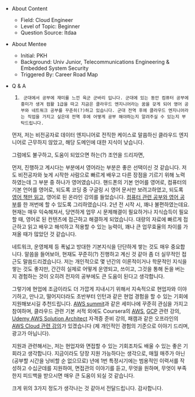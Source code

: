- About Content
    - Field: Cloud Engineer
    - Level of Topic: Beginner
    - Question Source: Itdaa

- About Mentee
    - Initial: PKH
    - Background: Univ Junior, Telecommunications Engineering & Embedded System Security
    - Triggered By: Career Road Map

- Q & A
    1. ```
        군대에서 공부에 재미를 느낀 육군 군바리 입니다. 군대에 있는 동안 컴퓨터 공부에 흥미가 생겨 컴활 1급을 따고 지금은 클라우드 엔지니어라는 꿈을 갖게 되어 영어 공부와 네트워크 공부를 꾸준히(?)하고 있습니다. 군대 전역 후에 클라우드 엔지니어라는 직업을 가지고 싶은데 전역 후에 어떻게 공부 해야하는지 알려주실 수 있는지 부탁드립니다.
       ```

    먼저, 저는 비전공자로 데이터 엔지니어로 전직한 케이스로 말씀하신 클라우드 엔지니어로 근무하지 않았고, 해당 도메인에 대한 지식이 낮습니다.

    그럼에도 불구하고, 도움이 되었으면 하는(?) 조언을 드리자면,

    먼저, 진행하고 계시다는 부분에서 영어라는 부분은 좋은 선택이신 것 같습니다. 저도 비전공자와 늦게 시작한 사람으로 빠르게 배우고 다른 장점을 기르기 위해 노력하였는데 그 부분 중 하나가 영어였습니다. 
    핸드폰의 기본 언어를 영어로, 컴퓨터의 기본 언어를 영어로, 되도록 코딩 중 구글링 시 영어 문서만 보려고하였고, 되도록 [영어 책만 읽고](https://www.instagram.com/kaden.sungbin.cho/), 영어로 된 온라인 강의를 들었습니다. [컴퓨터 관련 공부와 영어 공부](https://github.com/kadensungbincho/Code_followup_book)를 한 꺼번에 할 수 있도록 그리하였습니다. 2년 전 시작 시, 꽤나 불편하였는데요. 현재는 매우 익숙해져서, 당연하게 업무 시 문제해결이 필요하거나 지식습득이 필요할 때, 영어로 된 컨텐츠에 접근하고 해결하게 되었습니다. 대량의 자료에 빠르게 접근하고 읽고 배우고 해석하고 적용할 수 있는 능력이, 꽤나 큰 업무효율의 차이를 가져올 때가 많았던 것 같습니다.

    네트워크, 운영체제 등 폭넓고 방대한 기본지식을 단단하게 쌓는 것도 매우 중요합니다. 말씀을 들어보아, 현재도 꾸준히(?) 진행하고 계신 것 같아 좀 더 실무적인 접근도 말씀드리겠습니다. 저는 개인적으로 몇 년간의 이론적이거나 학문적인 지식을 쌓는 것도 좋지만, 간간히 실제로 어떻게 운영되고, 쓰이고, 그것을 통해 돈을 버는지 경험하는 것이 오히려 전자의 공부에도 큰 도움이 된다고 생각합니다. 

    그렇기에 현업에 조금이라도 더 가깝게 지내시기 위해서 지속적으로 현업자와 이야기하고, 만나고, 떨어지더라도 초반부터 인턴과 같은 현업 경험을 할 수 있는 기회에 지원해보시길 추천드립니다. [AWS summit](https://aws.amazon.com/ko/events/summits/seoul/)과 같은 세미나에 꾸준히 관심을 가지고 참여하며, 클라우드 관련 기본 서적 외에도 Coursera의 [AWS](https://www.coursera.org/courses?query=aws), [GCP](https://www.coursera.org/search?query=gcp&) 관련 강의, [Udemy AWS Solution Architect](https://www.udemy.com/course/aws-certified-solutions-architect-associate/) 자격증 준비 강의, 패캠과 같은 오프라인의 [AWS Cloud 관련 강의](https://www.fastcampus.co.kr/data_camp_pipeline/)가 있겠습니다 (제 개인적인 경험의 기준으로 이야기 드리며, 광고가 아닙니다). 

    지원과 관련해서는, 저는 현업자와 면접할 수 있는 기회조차도 배울 수 있는 좋은 기회라고 생각합니다. 지금이라도 당장 지원 가능하다는 생각으로, 매월 매주가 아닌(공부할 시간을 낭비할 순 없으므로) 년에 1번 특정시기에는 범용적인 이력서를 작성하고 수십군데를 지원하여, 면접관의 이야기를 듣고, 무엇을 원하며, 무엇이 부족한지 피드백을 받으시면 매우 큰 도움이 되실 것 같습니다.

    크게 위의 3가지 정도가 생각나는 것 같아서 전달드립니다. 감사합니다.